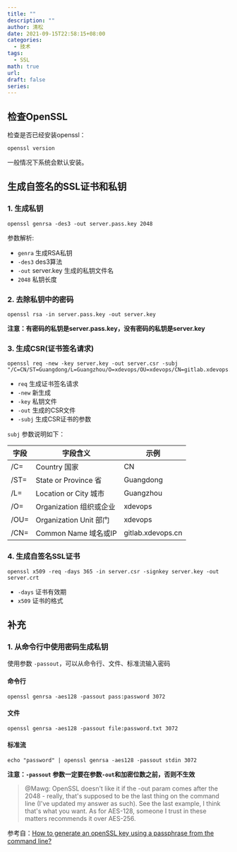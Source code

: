 ```yaml
---
title: ""
description: ""
author: 清松
date: 2021-09-15T22:58:15+08:00
categories:
  - 技术
tags:
  - SSL
math: true
url: 
draft: false
series:
---
```

## 检查OpenSSL
检查是否已经安装openssl：
```
openssl version
```
一般情况下系统会默认安装。

## 生成自签名的SSL证书和私钥
### 1. 生成私钥
```
openssl genrsa -des3 -out server.pass.key 2048
```
参数解析:
- `genra` 生成RSA私钥
- `-des3` des3算法
- `-out` server.key 生成的私钥文件名
- `2048` 私钥长度

### 2. 去除私钥中的密码
```
openssl rsa -in server.pass.key -out server.key  
```
**注意：有密码的私钥是server.pass.key，没有密码的私钥是server.key**

### 3. 生成CSR(证书签名请求)
```
openssl req -new -key server.key -out server.csr -subj "/C=CN/ST=Guangdong/L=Guangzhou/O=xdevops/OU=xdevops/CN=gitlab.xdevops.cn"
```
-   `req` 生成证书签名请求
-   `-new` 新生成
-   `-key` 私钥文件
-   `-out` 生成的CSR文件
-   `-subj` 生成CSR证书的参数

`subj` 参数说明如下：

| 字段 | 字段含义                | 示例              |
|------|-------------------------|-------------------|
| /C=  | Country 国家            | CN                |
| /ST= | State or Province 省    | Guangdong         |
| /L=  | Location or City 城市   | Guangzhou         |
| /O=  | Organization 组织或企业 | xdevops           |
| /OU= | Organization Unit 部门  | xdevops           |
| /CN= | Common Name 域名或IP    | gitlab.xdevops.cn |
### 4. 生成自签名SSL证书
```
openssl x509 -req -days 365 -in server.csr -signkey server.key -out server.crt
```
-   `-days` 证书有效期
-   `x509` 证书的格式
## 补充

### 1. 从命令行中使用密码生成私钥

使用参数 `-passout`，可以从命令行、文件、标准流输入密码
#### 命令行
```
openssl genrsa -aes128 -passout pass:password 3072
```
#### 文件
```
openssl genrsa -aes128 -passout file:password.txt 3072
```
#### 标准流
```
echo "password" | openssl genrsa -aes128 -passout stdin 3072
```
**注意：`-passout` 参数一定要在参数`-out`和加密位数之前，否则不生效**

> @Mawg: OpenSSL doesn't like it if the -out param comes after the
> 2048 - really, that's supposed to be the last thing on the command
> line (I've updated my answer as such). See the last example, I think
> that's what you want. As for AES-128, someone I trust in these matters
> recommends it over AES-256.

参考自：[How to generate an openSSL key using a passphrase from the command line?](https://stackoverflow.com/questions/4294689/how-to-generate-an-openssl-key-using-a-passphrase-from-the-command-line)
